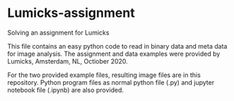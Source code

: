 # Lumicks-assignment
Solving an assignment for Lumicks

This file contains an easy python code to read in binary data and meta data for image analysis. The assignment and data examples were provided by Lumicks, Amsterdam, NL, Octiober 2020.

For the two provided example files, resulting image files are in this repository.
Python program files as normal python file (.py) and jupyter notebook file (.ipynb) are also provided.
